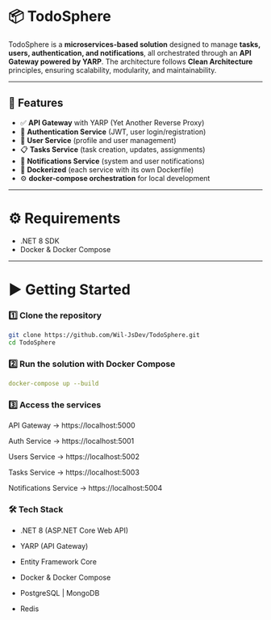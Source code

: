 # 📦 TodoSphere

TodoSphere is a **microservices-based solution** designed to manage **tasks, users, authentication, and notifications**, all orchestrated through an **API Gateway powered by YARP**.
The architecture follows **Clean Architecture** principles, ensuring scalability, modularity, and maintainability.

---

## 🚀 Features

- ✅ **API Gateway** with YARP (Yet Another Reverse Proxy)
- 🔑 **Authentication Service** (JWT, user login/registration)
- 👥 **User Service** (profile and user management)
- 📋 **Tasks Service** (task creation, updates, assignments)
- 🔔 **Notifications Service** (system and user notifications)
- 🐳 **Dockerized** (each service with its own Dockerfile)
- ⚙️ **docker-compose orchestration** for local development

---

# ⚙️ Requirements

- .NET 8 SDK
- Docker & Docker Compose

---

# ▶️ Getting Started

### 1️⃣ Clone the repository

```bash
git clone https://github.com/Wil-JsDev/TodoSphere.git
cd TodoSphere
```

### 2️⃣ Run the solution with Docker Compose

```yml
docker-compose up --build
```

### 3️⃣ Access the services

API Gateway → https://localhost:5000

Auth Service → https://localhost:5001

Users Service → https://localhost:5002

Tasks Service → https://localhost:5003

Notifications Service → https://localhost:5004

### 🛠️ Tech Stack

- .NET 8 (ASP.NET Core Web API)

- YARP (API Gateway)

- Entity Framework Core

- Docker & Docker Compose

- PostgreSQL | MongoDB

- Redis
